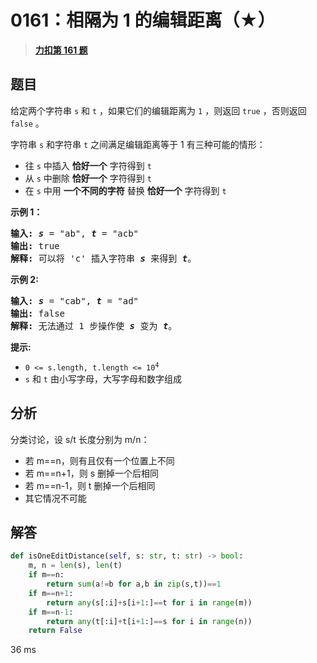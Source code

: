 # 0161：相隔为 1 的编辑距离（★）


> <u>**[力扣第 161 题](https://leetcode.cn/problems/one-edit-distance/)**</u>

## 题目

<p>给定两个字符串 <code>s</code> 和 <code>t</code> ，如果它们的编辑距离为 <code>1</code> ，则返回 <code>true</code> ，否则返回 <code>false</code> 。</p>

<p>字符串 <code>s</code> 和字符串 <code>t</code> 之间满足编辑距离等于 1 有三种可能的情形：</p>

<ul>
<li>往 <code>s</code> 中插入 <strong>恰好一个</strong> 字符得到 <code>t</code></li>
<li>从 <code>s</code> 中删除 <strong>恰好一个</strong> 字符得到 <code>t</code></li>
<li>在 <code>s</code> 中用 <strong>一个不同的字符</strong> 替换 <strong>恰好一个</strong> 字符得到 <code>t</code></li>
</ul>



<p><strong>示例 1：</strong></p>

<pre>
<strong>输入: </strong><strong><em>s</em></strong> = "ab", <strong><em>t</em></strong> = "acb"
<strong>输出: </strong>true
<strong>解释: </strong>可以将 'c' 插入字符串 <strong><em>s</em></strong> 来得到 <em><strong>t</strong></em>。
</pre>

<p><strong>示例 2:</strong></p>

<pre>
<strong>输入: </strong><strong><em>s</em></strong> = "cab", <strong><em>t</em></strong> = "ad"
<strong>输出: </strong>false
<strong>解释: </strong>无法通过 1 步操作使 <em><strong>s</strong></em> 变为 <em><strong>t</strong></em>。</pre>



<p><strong>提示:</strong></p>

<ul>
<li><code>0 &lt;= s.length, t.length &lt;= 10<sup>4</sup></code></li>
<li><code>s</code> 和 <code>t</code> 由小写字母，大写字母和数字组成</li>
</ul>


## 分析

分类讨论，设 s/t 长度分别为 m/n：
- 若 m==n，则有且仅有一个位置上不同
- 若 m==n+1，则 s 删掉一个后相同
- 若 m==n-1，则 t 删掉一个后相同
- 其它情况不可能


## 解答

```python
def isOneEditDistance(self, s: str, t: str) -> bool:
    m, n = len(s), len(t)
    if m==n:
        return sum(a!=b for a,b in zip(s,t))==1
    if m==n+1:
        return any(s[:i]+s[i+1:]==t for i in range(m))
    if m==n-1:
        return any(t[:i]+t[i+1:]==s for i in range(n))
    return False
```
36 ms


